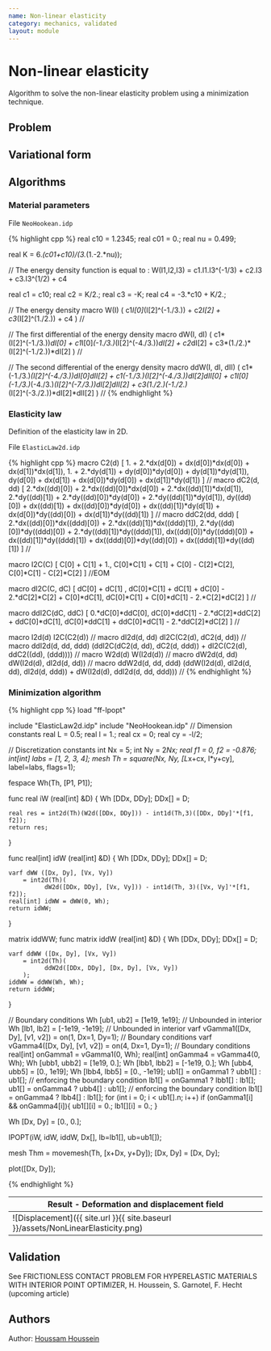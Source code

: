```yaml
---
name: Non-linear elasticity
category: mechanics, validated
layout: module
---
```


# Non-linear elasticity

Algorithm to solve the non-linear elasticity problem using a minimization technique.

## Problem


## Variational form



## Algorithms

### Material parameters

File `NeoHookean.idp`

{% highlight cpp %}
real c10 = 1.2345;
real c01 = 0.;
real nu = 0.499;

real K = 6.*(c01+c10)/(3.*(1.-2.*nu));

// The energy density function is equal to : W(I1,I2,I3) = c1.I1.I3^(-1/3) + c2.I3 + c3.I3^(1/2) + c4

real c1 = c10;
real c2 = K/2.;
real c3 = -K;
real c4 = -3.*c10 + K/2.;

// The energy density
macro W(I)
(
	c1*I[0]*(I[2]^(-1./3.)) + c2*I[2] + c3*(I[2]^(1./2.)) + c4
) //

// The first differential of the energy density
macro dW(I, dI)
(
	c1*(I[2]^(-1./3.))*dI[0] + c1*I[0]*(-1./3.)*(I[2]^(-4./3.))*dI[2]	+ c2*dI[2]
		+ c3*(1./2.)*(I[2]^(-1./2.))*dI[2]
) //

// The second differential of the energy density
macro ddW(I, dI, dII)
(
	  c1*(-1./3.)*(I[2]^(-4./3.))*dI[0]*dII[2]
	+ c1*(-1./3.)*(I[2]^(-4./3.))*dI[2]*dII[0]
	+ c1*I[0]*(-1./3.)*(-4./3.)*(I[2]^(-7./3.))*dI[2]*dII[2]
	+ c3*(1./2.)*(-1./2.)*(I[2]^(-3./2.))*dI[2]*dII[2]
) //
{% endhighlight %}

### Elasticity law

Definition of the elasticity law in 2D.

File `ElasticLaw2d.idp`

{% highlight cpp %}
macro C2(d)
[
	1. + 2.*dx(d[0]) + dx(d[0])*dx(d[0]) + dx(d[1])*dx(d[1]),
	1. + 2.*dy(d[1]) + dy(d[0])*dy(d[0]) + dy(d[1])*dy(d[1]),
	 dy(d[0]) + dx(d[1]) + dx(d[0])*dy(d[0]) + dx(d[1])*dy(d[1])
] //
macro dC2(d, dd)
[
	2.*dx((dd)[0]) + 2.*dx((dd)[0])*dx(d[0]) + 2.*dx((dd)[1])*dx(d[1]),
	2.*dy((dd)[1]) + 2.*dy((dd)[0])*dy(d[0]) + 2.*dy((dd)[1])*dy(d[1]),
	dy((dd)[0]) + dx((dd)[1]) + dx((dd)[0])*dy(d[0]) + dx((dd)[1])*dy(d[1])
		+ dx(d[0])*dy((dd)[0]) + dx(d[1])*dy((dd)[1])
] //
macro ddC2(dd, ddd)
[
	2.*dx((dd)[0])*dx((ddd)[0]) + 2.*dx((dd)[1])*dx((ddd)[1]),
	2.*dy((dd)[0])*dy((ddd)[0]) + 2.*dy((dd)[1])*dy((ddd)[1]),
	dx((dd)[0])*dy((ddd)[0]) + dx((dd)[1])*dy((ddd)[1])
		+ dx((ddd)[0])*dy((dd)[0]) + dx((ddd)[1])*dy((dd)[1])
] //

macro I2C(C)
[
	C[0] + C[1] + 1.,
	C[0]*C[1] + C[1] + C[0] - C[2]*C[2],
	C[0]*C[1] - C[2]*C[2]
] //EOM

macro dI2C(C, dC)
[
	dC[0] + dC[1] ,
	dC[0]*C[1] + dC[1] + dC[0] - 2.*dC[2]*C[2] + C[0]*dC[1],
	dC[0]*C[1] + C[0]*dC[1] - 2.*C[2]*dC[2]
] //

macro  ddI2C(dC, ddC)
[
	0.*dC[0]*ddC[0],
	dC[0]*ddC[1] - 2.*dC[2]*ddC[2] + ddC[0]*dC[1],
	dC[0]*ddC[1] + ddC[0]*dC[1] - 2.*ddC[2]*dC[2]
] //

macro I2d(d) I2C(C2(d))  //
macro dI2d(d, dd) dI2C(C2(d), dC2(d, dd)) //
macro ddI2d(d, dd, ddd) (ddI2C(dC2(d, dd), dC2(d, ddd)) + dI2C(C2(d), ddC2((dd), (ddd)))) //
macro W2d(d) W(I2d(d)) //
macro dW2d(d, dd) dW(I2d(d), dI2d(d, dd)) //
macro ddW2d(d, dd, ddd) (ddW(I2d(d), dI2d(d, dd), dI2d(d, ddd)) + dW(I2d(d), ddI2d(d, dd, ddd))) //
{% endhighlight %}

### Minimization algorithm

{% highlight cpp %}
load "ff-Ipopt"

include "ElasticLaw2d.idp"
include "NeoHookean.idp"
// Dimension constants
real L = 0.5;
real l = 1.;
real cx = 0;
real cy = -l/2;

// Discretization constants
int Nx = 5;
int Ny = 2*Nx;
real f1 = 0, f2 = -0.876;
int[int] labs = [1, 2, 3, 4];
mesh Th = square(Nx, Ny, [L*x+cx, l*y+cy], label=labs, flags=1);

fespace Wh(Th, [P1, P1]);

func real iW (real[int] &D) {
	Wh [DDx, DDy];
	DDx[] = D;

	real res = int2d(Th)(W2d([DDx, DDy])) - int1d(Th,3)([DDx, DDy]'*[f1, f2]);
	return res;
}

func real[int] idW (real[int] &D) {
	Wh [DDx, DDy];
	DDx[] = D;

	varf dWW ([Dx, Dy], [Vx, Vy])
		= int2d(Th)(
			  dW2d([DDx, DDy], [Vx, Vy])) - int1d(Th, 3)([Vx, Vy]'*[f1, f2]);
	real[int] idWW = dWW(0, Wh);
	return idWW;
}

matrix iddWW;
func matrix iddW (real[int] &D) {
	Wh [DDx, DDy];
	DDx[] = D;

	varf ddWW ([Dx, Dy], [Vx, Vy])
		= int2d(Th)(
			  ddW2d([DDx, DDy], [Dx, Dy], [Vx, Vy])
		);
	iddWW = ddWW(Wh, Wh);
	return iddWW;
}

// Boundary conditions
Wh [ub1, ub2] = [1e19, 1e19]; // Unbounded in interior
Wh [lb1, lb2] = [-1e19, -1e19]; // Unbounded in interior
varf vGamma1([Dx, Dy], [v1, v2]) = on(1, Dx=1, Dy=1); // Boundary conditions
varf vGamma4([Dx, Dy], [v1, v2]) = on(4, Dx=1, Dy=1); // Boundary conditions
real[int] onGamma1 = vGamma1(0, Wh);
real[int] onGamma4 = vGamma4(0, Wh);
Wh [ubb1, ubb2] = [1e19, 0.];
Wh [lbb1, lbb2] = [-1e19, 0.];
Wh [ubb4, ubb5] = [0., 1e19];
Wh [lbb4, lbb5] = [0., -1e19];
ub1[] = onGamma1 ? ubb1[] : ub1[]; // enforcing the boundary condition
lb1[] = onGamma1 ? lbb1[] : lb1[];
ub1[] = onGamma4 ? ubb4[] : ub1[]; // enforcing the boundary condition
lb1[] = onGamma4 ? lbb4[] : lb1[];
for (int i = 0; i < ub1[].n; i++)
	if (onGamma1[i] && onGamma4[i]){ ub1[][i] = 0.; lb1[][i] = 0.; }

Wh [Dx, Dy] = [0., 0.];

IPOPT(iW, idW, iddW, Dx[], lb=lb1[], ub=ub1[]);

mesh Thm = movemesh(Th, [x+Dx, y+Dy]);
[Dx, Dy] = [Dx, Dy];

plot([Dx, Dy]);

{% endhighlight %}

|Result - Deformation and displacement field|
|--|
|![Displacement]({{ site.url }}{{ site.baseurl }}/assets/NonLinearElasticity.png)|

## Validation

See FRICTIONLESS CONTACT PROBLEM FOR HYPERELASTIC MATERIALS WITH INTERIOR POINT OPTIMIZER, H. Houssein, S. Garnotel, F. Hecht (upcoming article)

## Authors

Author: [Houssam Houssein](https://github.com/houssamh)
